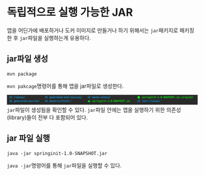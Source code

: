 # 독립적으로 실행 가능한 JAR

앱을 어딘가에 배포하거나 도커 이미지로 만들거나 하기 위해서는 `jar`패키지로 패키징한 후 `jar`파일을 실행하는게 유용하다.

## jar파일 생성

```shell
mvn package
```

`mvn pakcage`명령어를 통해 앱을 jar파일로 생성한다.

![](picture/jar.png)
`jar`파일이 생성됨을 확인할 수 있다. `jar`파일 안에는 앱을 실행하기 위한 의존성(library)들이 전부 다 포함되어 있다.

## jar 파일 실행

```shell
java -jar springinit-1.0-SNAPSHOT.jar
```

`java -jar`명령어를 통해 `jar`파일을 실행할 수 있다.
